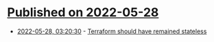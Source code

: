 # [Published on 2022-05-28](index.md)

* [2022-05-28, 03:20:30](https://news.ycombinator.com/item?id=31537319) - [Terraform should have remained stateless](https://www.bejarano.io/terraform-stateless/)
